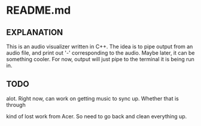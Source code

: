 # README.md

EXPLANATION
-----------
This is an audio visualizer written in C++.
The idea is to pipe output from an audio file, and print out '-' corresponding to the audio.
Maybe later, it can be something cooler.
For now, output will just pipe to the terminal it is being run in.

TODO
----
alot.
Right now, can work on getting music to sync up.
Whether that is through

kind of lost work from Acer. So need to go back and clean everything up.
